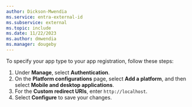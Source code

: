 ```yaml
---
author: Dickson-Mwendia
ms.service: entra-external-id
ms.subservice: external
ms.topic: include
ms.date: 11/22/2023
ms.author: dmwendia
ms.manager: dougeby
---
```


To specify your app type to your app registration, follow these steps:

1. Under **Manage**, select **Authentication**.
1. On the **Platform configurations** page, select **Add a platform**, and then select **Mobile and desktop applications**.
1. For the **Custom redirect URIs**, enter `http://localhost`.
1. Select **Configure** to save your changes.
